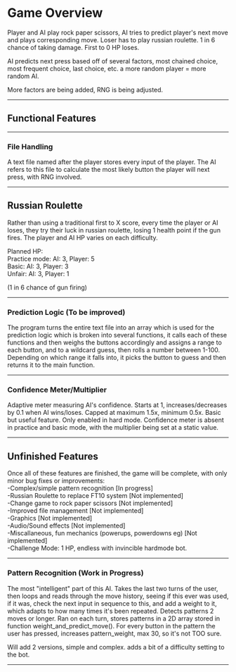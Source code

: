 # Game Overview

Player and AI play rock paper scissors, AI tries to predict player's next move and plays corresponding move. Loser has to play russian roulette. 1 in 6 chance of taking damage. First to 0 HP loses.   
  
AI predicts next press based off of several factors, most chained choice, most frequent choice, last choice, etc. a more random player = more random AI.  
  
More factors are being added, RNG is being adjusted.  

---

## Functional Features

---

### File Handling

A text file named after the player stores every input of the player. The AI refers to this file to calculate the most likely button the player will next press, with RNG involved.  

---

## Russian Roulette

Rather than using a traditional first to X score, every time the player or AI loses, they try their luck in russian roulette, losing 1 health point if the gun fires. The player and AI HP varies on each difficulty.  
  
Planned HP:  
Practice mode: AI: 3, Player: 5  
Basic: AI: 3, Player: 3  
Unfair: AI: 3, Player: 1  
  
(1 in 6 chance of gun firing)  

---
### Prediction Logic (To be improved)

The program turns the entire text file into an array which is used for the prediction logic which is broken into several functions, it calls each of these functions and then weighs the buttons accordingly and assigns a range to each button, and to a wildcard guess, then rolls a number between 1-100. Depending on which range it falls into, it picks the button to guess and then returns it to the main function.

---

### Confidence Meter/Multiplier

Adaptive meter measuring AI's confidence. Starts at 1, increases/decreases by 0.1 when AI wins/loses. Capped at maximum 1.5x, minimum 0.5x. Basic but useful feature. Only enabled in hard mode. Confidence meter is absent in practice and basic mode, with the multiplier being set at a static value.

---

## Unfinished Features

Once all of these features are finished, the game will be complete, with only minor bug fixes or improvements:  
-Complex/simple pattern recognition [In progress]  
-Russian Roulette to replace FT10 system [Not implemented]  
-Change game to rock paper scissors [Not implemented]  
-Improved file management [Not implemented]  
-Graphics [Not implemented]  
-Audio/Sound effects [Not implemented]  
-Miscallaneous, fun mechanics (powerups, powerdowns eg) [Not implemented]  
-Challenge Mode: 1 HP, endless with invincible hardmode bot.  

---

### Pattern Recognition (Work in Progress)

The most "intelligent" part of this AI. Takes the last two turns of the user, then loops and reads through the move history, seeing if this ever was used, if it was, check the next input in sequence to this, and add a weight to it, which adapts to how many times it's been repeated. Detects patterns 2 moves or longer. Ran on each turn, stores patterns in a 2D array stored in function weight_and_predict_move(). For every button in the pattern the user has pressed, increases pattern_weight, max 30, so it's not TOO sure.  
  
Will add 2 versions, simple and complex. adds a bit of a difficulty setting to the bot.  

---

